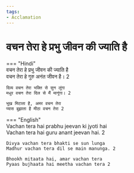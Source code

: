 ```yaml
---
tags:
- Acclamation
---
```


# वचन तेरा हे प्रभु जीवन की ज्याति है  

=== "Hindi"  
    वचन तेरा हे प्रभु जीवन की ज्याति है  
    वचन तेरा हे गुरु अनंत जीवन है। 2  

    दिव्य वचन तेरा भक्ति से सुन लूंगा  
    मधुर वचन तेरा दिल से मैं मानूंगा। 2  

    भूख मिटाता है, अमर वचन तेरा  
    प्यास बुझाता है मीठा वचन तेरा 2  

=== "English"  
    Vachan tera hai prabhu jeevan ki jyoti hai  
    Vachan tera hai guru anant jeevan hai. 2  

    Divya vachan tera bhakti se sun lunga  
    Madhur vachan tera dil se main manunga. 2  

    Bhookh mitaata hai, amar vachan tera  
    Pyaas bujhaata hai meetha vachan tera 2